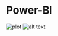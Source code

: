 # Power-BI


![plot](./directory_1/directory_2/.../directory_n/plot.png)
![alt text](https://github.com/MahdyarSadeghi/Power-BI/blob/main/Sales-Dashboard.png?raw=true)
